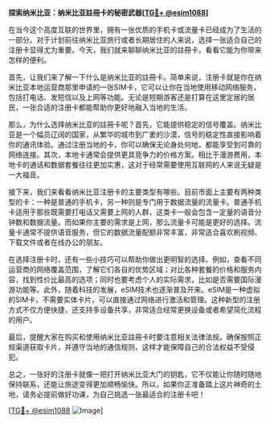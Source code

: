 **探索纳米比亚：纳米比亚註冊卡的秘密武器[[TG💪+ @esim1088](https://t.me/s/esim1088)]**

在当今这个高度互联的世界里，拥有一张优质的手机卡或流量卡已经成为了生活的一部分。对于计划前往纳米比亚旅行或者长期居住的人来说，选择一张适合自己的注册卡显得尤为重要。今天，我们就来聊聊纳米比亚的註冊卡，看看它能为你带来怎样的便利。

首先，让我们来了解一下什么是纳米比亚的註冊卡。简单来说，注册卡就是你在纳米比亚本地运营商那里申请的一张SIM卡，它可以让你在当地使用移动网络服务，包括打电话、发短信以及上网等功能。无论是短期游客还是打算在这里定居的居民，一张合适的注册卡都能帮助你更好地融入当地的生活。

那么，为什么选择纳米比亚的註冊卡呢？首先，它能提供稳定的信号覆盖。纳米比亚是一个幅员辽阔的国家，从繁华的城市到广袤的沙漠，信号的稳定性直接影响着你的通讯体验。通过注册当地的卡，你可以确保无论身处何地，都能享受到可靠的网络连接。其次，本地卡通常会提供更具竞争力的价格方案。相比于漫游费用，本地卡的通话和数据套餐往往更加实惠，这对于经常需要使用互联网的人来说无疑是一大福音。

接下来，我们来看看纳米比亚注册卡的主要类型有哪些。目前市面上主要有两种类型的卡：一种是普通的手机卡，另一种则是专门用于数据流量的流量卡。普通手机卡适用于那些既需要打电话又需要上网的人群，这类卡一般会包含一定量的语音分钟数和数据流量。而如果你主要的需求是上网，那么流量卡可能是更好的选择。流量卡通常不提供语音服务，但它的数据流量配额非常丰富，非常适合喜欢刷视频、下载文件或者在线办公的朋友。

在选择注册卡时，还有一些小技巧可以帮助你做出更明智的选择。例如，查看不同运营商的网络覆盖范围，了解它们各自的优势区域；对比各种套餐的价格和服务内容，找到性价比最高的选项；同时也要考虑个人的实际需求，比如是否需要国际漫游功能等。此外，随着科技的发展，eSIM技术也逐渐普及开来。eSIM是一种虚拟的SIM卡，不需要实体卡片，可以直接通过网络进行激活和管理。这种新型的注册方式不仅方便快捷，还支持多设备共享，非常适合经常更换设备或者希望简化流程的用户。

最后，提醒大家在购买和使用纳米比亚註冊卡时要注意相关法律法规。确保按照正规渠道获取卡片，并遵守当地的通信规则，这样才能保障自己的合法权益不受侵犯。

总之，一张好的注册卡就像一把打开纳米比亚大门的钥匙，它不仅能让你随时随地保持联系，还能让旅途变得更加顺畅愉快。所以，如果你正准备踏上这片神奇的土地，请务必提前做好功课，为自己挑选一张最适合的注册卡吧！

[[TG💪+ @esim1088](https://t.me/s/esim1088) ![Image](https://i.postimg.cc/4NQfJmqS/Snipaste-2025-05-13-00-14-12.png)]